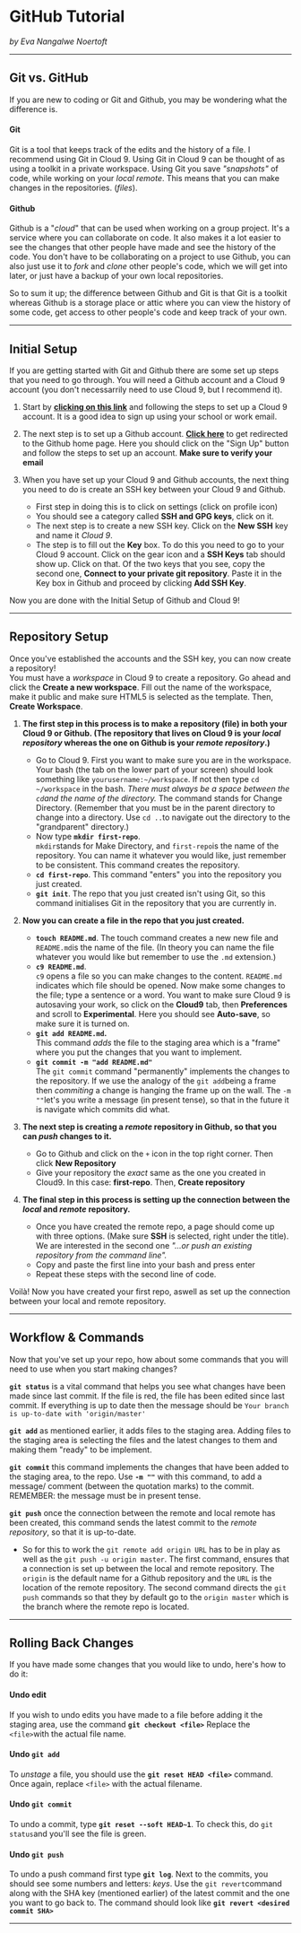 # GitHub Tutorial

_by Eva Nangalwe Noertoft_

---
## Git vs. GitHub
If you are new to coding or Git and Github, you may be wondering what the difference is.   

#### Git 
Git is a tool that keeps track of the edits and the history of a file. I recommend using Git in Cloud 9. Using Git in Cloud 9 can be thought of as using a toolkit in a private workspace. Using Git you save _"snapshots"_ of code, while working on your _local remote_. This means that you can make changes in the repositories.
(_files_). 

#### Github
Github is a "_cloud_" that can be used when working on a group project. It's a service where you can collaborate on code. It also makes it a lot easier to see the changes that other people have made and see the history of the code. You don't have to be collaborating on a project to use Github, you can also just use it to _fork_ and _clone_ other people's code, which we will get into later, or just have a backup of your own local repositories. 

So to sum it up; the difference between Github and Git is that Git is a toolkit whereas Github is a storage place or attic where you can view the history of some code, get access to other people's code and keep track of your own.  


---
## Initial Setup  
If you are getting started with Git and Github there are some set up steps that you need to go through. You will need a Github account and a Cloud 9 account (you don't necessarrily need to use Cloud 9, but I recommend it). 
1. Start by [**clicking on this link**](https://c9.io/) and following the steps to set up a Cloud 9 account. It is a good idea to sign up using your school or work email. 

2. The next step is to set up a Github account. [**Click here**](https://github.com/) to get redirected to the Github home page. Here you should click on the "Sign Up" button and follow the steps to set up an account. **Make sure to verify your email**

3. When you have set up your Cloud 9 and Github accounts, the next thing you need to do is create an SSH key between your Cloud 9 and Github. 
    * First step in doing this is to click on settings (click on profile icon)
    * You should see a category called  **SSH and GPG keys**, click on it. 
    * The next step is to create a new SSH key. Click on the **New SSH** key and name it _Cloud 9_. 
    * The step is to fill out the **Key** box. To do this you need to go to your Cloud 9 account. Click on the gear icon and a  **SSH Keys** tab should show up. Click on that. Of the two keys that you see, copy the second one, **Connect to your private git repository**. Paste it in the Key box in Github and proceed by clicking **Add SSH Key**.   
    
Now you are done with the Initial Setup of Github and Cloud 9!

---
## Repository Setup
Once you've established the accounts and the SSH key, you can now create a repository!  
You must have a _workspace_ in Cloud 9 to create a repository. Go ahead and click the **Create a new workspace**. Fill out the name of the workspace, make it public and make sure HTML5 is selected as the template. Then, **Create Workspace**. 
1. **The first step in this process is to make a repository (file) in both your Cloud 9 or Github. (The repository that lives on Cloud 9 is your _local repository_ whereas the one on Github is your _remote repository_.)**
    * Go to Cloud 9. First you want to make sure you are in the workspace. Your bash (the tab on the lower part of your screen) should look something like `yourusername:~/workspace`. If not then type `cd ~/workspace` in the bash. _There must always be a space between the `cd`and the name of the directory._ The command stands for Change Directory. (Remember that you must be in the parent directory to change into a directory. Use `cd ..`to navigate out the directory to the "grandparent" directory.)
    * Now type **`mkdir first-repo`**.  
    `mkdir`stands for Make Directory, and `first-repo`is the name of the repository. You can name it whatever you would like, just remember to be consistent. This command creates the repository. 
    * **`cd first-repo`**. This command "enters" you into the repository you just created.
    * **`git init`**. The repo that you just created isn't using Git, so this command initialises Git in the repository that you are currently in. 
2. **Now you can create a file in the repo that you just created.** 
    * **`touch README.md`**. The touch command creates a new new file and `README.md`is the name of the file. (In theory you can name the file whatever you would like but remember to use the `.md` extension.)
    * **`c9 README.md`**.   
    `c9` opens a file so you can make changes to the content. `README.md` indicates which file should be opened. Now make some changes to the file; type a sentence or a word. You want to make sure Cloud 9 is autosaving your work, so click on the **Cloud9** tab, then **Preferences** and scroll to **Experimental**. Here you should see **Auto-save**, so make sure it is turned on. 
    * **`git add README.md`.**   
    This command _adds_ the file to the staging area which is a "frame" where you put the changes that you want to implement. 
    * **`git commit -m "add README.md"`**  
    The `git commit` command "permanently" implements the changes to the repository. If we use the analogy of the `git add`being a frame then _commiting_ a change is hanging the frame up on the wall. The `-m ""`let's you write a message (in present tense), so that in the future it is navigate which commits did what. 
    
3. **The next step is creating a _remote_ repository in Github, so that you can _push_ changes to it.**  
    * Go to Github and click on the `+` icon in the top right corner. Then click **New Repository**
    * Give your repository the _exact_ same as the one you created in Cloud9. In this case: **first-repo**. Then, **Create repository**

4. **The final step in this process is setting up the connection between the _local_ and _remote_ repository.**
    * Once you have created the remote repo, a page should come up with three options. (Make sure **SSH** is selected, right under the title). We are interested in the second one _"...or push an existing repository from the command line"._
    * Copy and paste the first line into your bash and press enter
    * Repeat these steps with the second line of code.   

Voilà! Now you have created your first repo, aswell as set up the connection between your local and remote repository. 

---
## Workflow & Commands
Now that you've set up your repo, how about some commands that you will need to use when you start making changes? 
  
**`git status`** is a vital command that helps you see what changes have been made since last commit. If the file is red, the file has been edited since last commit. If everything is up to date then the message should be `Your branch is up-to-date with 'origin/master'`  
  
**`git add`** as mentioned earlier, it adds files to the staging area. Adding files to the staging area is selecting the files and the latest changes to them and making them "ready" to be implement.  

**`git commit`** this command implements the changes that have been added to the staging area, to the repo. Use **`-m ""`** with this command, to add a message/ comment (between the quotation marks) to the commit. REMEMBER: the message must be in present tense. 

**`git push`** once the connection between the remote and local remote has been created, this command sends the latest commit to the _remote repository_, so that it is up-to-date.  
* So for this to work the `git remote add origin URL` has to be in play as well as the `git push -u origin master`. The first command, ensures that a connection is set up between the local and remote repository. The `origin`   is the default name for a Github repository and the `URL` is the location of the remote repository. The second command directs the `git push` commands so that they by default go to the `origin master` which is the branch where the remote repo is located. 
---
## Rolling Back Changes
If you have made some changes that you would like to undo, here's how to do it:  

#### Undo edit 
If you wish to undo edits you have made to a file before adding it the staging area, use the command **`git checkout <file>`** Replace the `<file>`with the actual file name. 
#### Undo `git add`
To _unstage_ a file, you should use the **`git reset HEAD <file>`** command. Once again, replace `<file>` with the actual filename.

#### Undo `git commit`
To undo a commit, type **`git reset --soft HEAD~1`**. To check this, do `git status`and you'll see the file is green. 
#### Undo `git push`
To undo a push command first type **`git log`**. Next to the commits, you should see some numbers and letters: _keys_. Use the `git revert`command along with the SHA key (mentioned earlier) of the latest commit and the one you want to go back to. The command should look like **`git revert <desired commit SHA>`** 

---

